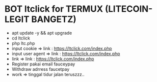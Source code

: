 # BOT ltclick for TERMUX (LITECOIN-LEGIT BANGETZ)
- apt update -y && apt upgrade
- cd ltclick
- php ltc.php
- input cookie => link : https://ltclick.com/index.php
- input user agent  => link : https://ltclick.com/index.php
- link => link : https://ltclick.com/index.php
- Register pakai email fauceypay
- Withdraw adrress faucetpay
- work => tinggal tidur jalan teruszzz..
